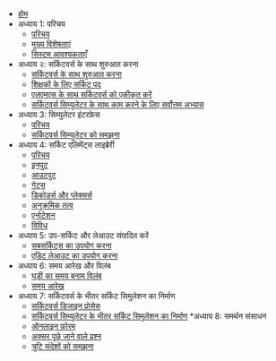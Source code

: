 * [होम](/hi/)
* अध्याय 1: परिचय
    * [परिचय](/hi/chapter1/1introduction.md)
    * [मुख्य विशेषताएं](/hi/chapter1/2keyfeatures.md)
    * [सिस्टम आवश्यकताएँ](/hi/chapter1/3systemrequirments.md)
* अध्याय २: सर्किटवर्स के साथ शुरुआत करना
    * [सर्किटवर्स के साथ शुरुआत करना](/hi/chapter2/1gettingstarted.md)
    * [शिक्षकों के लिए सर्किट पद](/hi/chapter2/2cvforeducators.md)
    * [एलएमएस के साथ सर्किटवर्स को एकीकृत करें](/hi/chapter2/3lmsintegration.md)
    * [सर्किटवर्स सिम्युलेटर के साथ काम करने के लिए सर्वोत्तम अभ्यास](/hi/chapter2/4bestpracticescv.md)
* अध्याय 3: सिम्युलेटर इंटरफ़ेस
    * [परिचय](/hi/chapter3/1introduction.md)
    * [सर्किटवर्स सिम्युलेटर को समझना](/hi/chapter3/2समझनाcvsimulator.md)
* अध्याय 4: सर्किट एलिमेंट्स लाइब्रेरी
    * [परिचय](/hi/chapter4/1introduction.md)
    * [इनपुट](/hi/chapter4/2input.md)
    * [आउटपुट](/hi/chapter4/3output.md)
    * [गेट्स](/hi/chapter4/4gates.md)
    * [डिकोडर्स और प्लेक्सर्स](/hi/chapter4/5muxandplex.md)
    * [अनुक्रमिक तत्व](/hi/chapter4/6sequentialelements.md)
    * [एनोटेशन](/hi/chapter4/7annotation.md)
    * [विविध](/hi/chapter4/8misc.md)
* अध्याय 5: उप-सर्किट और लेआउट संपादित करें
    * [सबसर्किट्स का उपयोग करना](/hi/chapter5/usesubcircuits.md)
    * [एडिट लेआउट का उपयोग करना](/hi/chapter5/usingeditlayout.md)
* अध्याय 6: समय आरेख और विलंब
    * [घड़ी का समय बनाम विलंब](/hi/chapter6/delayvsclock.md)
    * [समय आरेख](/hi/chapter6/timeingdiagram.md)
* अध्याय 7: सर्किटवर्स के भीतर सर्किट सिमुलेशन का निर्माण
    * [सर्किटवर्स डिजाइन प्रोसेस](/hi/chapter7/1cvdesignprocess.md)
    * [सर्किटवर्स सिम्युलेटर के भीतर सर्किट सिमुलेशन का निर्माण](/hi/chapter7/2buildwithcv.md)
*अध्याय 8: समर्थन संसाधन
    * [ऑनलाइन फ़ोरम](/hi/chapter8/1onlineforums.md)
    * [अक्सर पूछे जाने वाले प्रश्न](/hi/chapter8/2cvfaq.md)
    * [त्रुटि संदेशों को समझना](/hi/chapter8/3cverrormessages.md)
